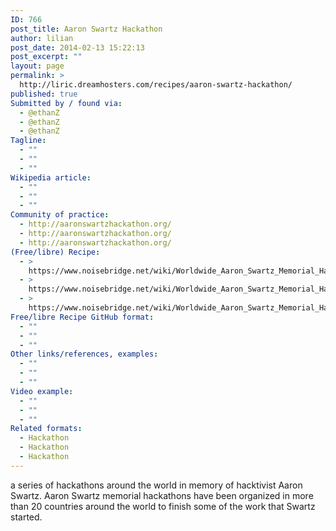 ```yaml
---
ID: 766
post_title: Aaron Swartz Hackathon
author: lilian
post_date: 2014-02-13 15:22:13
post_excerpt: ""
layout: page
permalink: >
  http://liric.dreamhosters.com/recipes/aaron-swartz-hackathon/
published: true
Submitted by / found via:
  - @ethanZ
  - @ethanZ
  - @ethanZ
Tagline:
  - ""
  - ""
  - ""
Wikipedia article:
  - ""
  - ""
  - ""
Community of practice:
  - http://aaronswartzhackathon.org/
  - http://aaronswartzhackathon.org/
  - http://aaronswartzhackathon.org/
(Free/libre) Recipe:
  - >
    https://www.noisebridge.net/wiki/Worldwide_Aaron_Swartz_Memorial_Hackathon_Series
  - >
    https://www.noisebridge.net/wiki/Worldwide_Aaron_Swartz_Memorial_Hackathon_Series
  - >
    https://www.noisebridge.net/wiki/Worldwide_Aaron_Swartz_Memorial_Hackathon_Series
Free/libre Recipe GitHub format:
  - ""
  - ""
  - ""
Other links/references, examples:
  - ""
  - ""
  - ""
Video example:
  - ""
  - ""
  - ""
Related formats:
  - Hackathon
  - Hackathon
  - Hackathon
---
```

a series of hackathons around the world in memory of hacktivist Aaron Swartz. Aaron Swartz memorial hackathons have been organized in more than 20 countries around the world to finish some of the work that Swartz started.